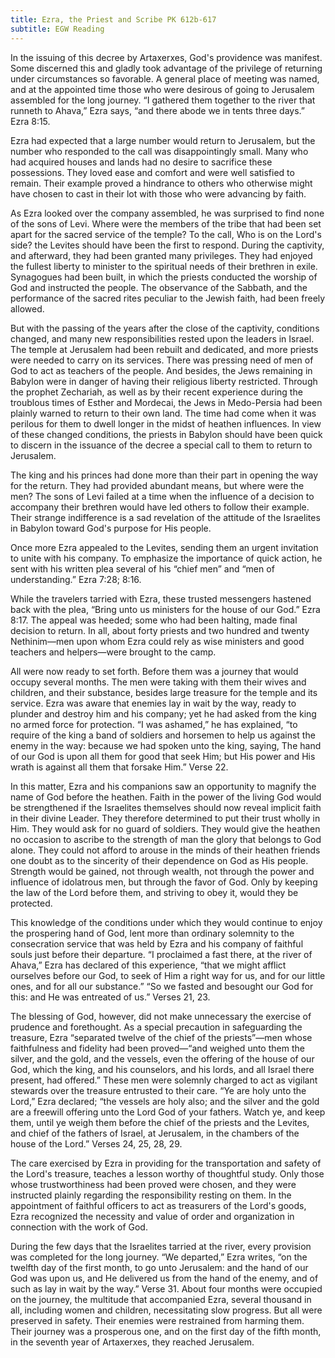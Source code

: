 ```yaml
---
title: Ezra, the Priest and Scribe PK 612b-617
subtitle: EGW Reading
---
```


In the issuing of this decree by Artaxerxes, God's providence was manifest. Some discerned this and gladly took advantage of the privilege of returning under circumstances so favorable. A general place of meeting was named, and at the appointed time those who were desirous of going to Jerusalem assembled for the long journey. “I gathered them together to the river that runneth to Ahava,” Ezra says, “and there abode we in tents three days.” Ezra 8:15.

Ezra had expected that a large number would return to Jerusalem, but the number who responded to the call was disappointingly small. Many who had acquired houses and lands had no desire to sacrifice these possessions. They loved ease and comfort and were well satisfied to remain. Their example proved a hindrance to others who otherwise might have chosen to cast in their lot with those who were advancing by faith.

As Ezra looked over the company assembled, he was surprised to find none of the sons of Levi. Where were the members of the tribe that had been set apart for the sacred service of the temple? To the call, Who is on the Lord's side? the Levites should have been the first to respond. During the captivity, and afterward, they had been granted many privileges. They had enjoyed the fullest liberty to minister to the spiritual needs of their brethren in exile. Synagogues had been built, in which the priests conducted the worship of God and instructed the people. The observance of the Sabbath, and the performance of the sacred rites peculiar to the Jewish faith, had been freely allowed.

But with the passing of the years after the close of the captivity, conditions changed, and many new responsibilities rested upon the leaders in Israel. The temple at Jerusalem had been rebuilt and dedicated, and more priests were needed to carry on its services. There was pressing need of men of God to act as teachers of the people. And besides, the Jews remaining in Babylon were in danger of having their religious liberty restricted. Through the prophet Zechariah, as well as by their recent experience during the troublous times of Esther and Mordecai, the Jews in Medo-Persia had been plainly warned to return to their own land. The time had come when it was perilous for them to dwell longer in the midst of heathen influences. In view of these changed conditions, the priests in Babylon should have been quick to discern in the issuance of the decree a special call to them to return to Jerusalem.

The king and his princes had done more than their part in opening the way for the return. They had provided abundant means, but where were the men? The sons of Levi failed at a time when the influence of a decision to accompany their brethren would have led others to follow their example. Their strange indifference is a sad revelation of the attitude of the Israelites in Babylon toward God's purpose for His people.

Once more Ezra appealed to the Levites, sending them an urgent invitation to unite with his company. To emphasize the importance of quick action, he sent with his written plea several of his “chief men” and “men of understanding.” Ezra 7:28; 8:16.

While the travelers tarried with Ezra, these trusted messengers hastened back with the plea, “Bring unto us ministers for the house of our God.” Ezra 8:17. The appeal was heeded; some who had been halting, made final decision to return. In all, about forty priests and two hundred and twenty Nethinim—men upon whom Ezra could rely as wise ministers and good teachers and helpers—were brought to the camp.

All were now ready to set forth. Before them was a journey that would occupy several months. The men were taking with them their wives and children, and their substance, besides large treasure for the temple and its service. Ezra was aware that enemies lay in wait by the way, ready to plunder and destroy him and his company; yet he had asked from the king no armed force for protection. “I was ashamed,” he has explained, “to require of the king a band of soldiers and horsemen to help us against the enemy in the way: because we had spoken unto the king, saying, The hand of our God is upon all them for good that seek Him; but His power and His wrath is against all them that forsake Him.” Verse 22.

In this matter, Ezra and his companions saw an opportunity to magnify the name of God before the heathen. Faith in the power of the living God would be strengthened if the Israelites themselves should now reveal implicit faith in their divine Leader. They therefore determined to put their trust wholly in Him. They would ask for no guard of soldiers. They would give the heathen no occasion to ascribe to the strength of man the glory that belongs to God alone. They could not afford to arouse in the minds of their heathen friends one doubt as to the sincerity of their dependence on God as His people. Strength would be gained, not through wealth, not through the power and influence of idolatrous men, but through the favor of God. Only by keeping the law of the Lord before them, and striving to obey it, would they be protected.

This knowledge of the conditions under which they would continue to enjoy the prospering hand of God, lent more than ordinary solemnity to the consecration service that was held by Ezra and his company of faithful souls just before their departure. “I proclaimed a fast there, at the river of Ahava,” Ezra has declared of this experience, “that we might afflict ourselves before our God, to seek of Him a right way for us, and for our little ones, and for all our substance.” “So we fasted and besought our God for this: and He was entreated of us.” Verses 21, 23.

The blessing of God, however, did not make unnecessary the exercise of prudence and forethought. As a special precaution in safeguarding the treasure, Ezra “separated twelve of the chief of the priests”—men whose faithfulness and fidelity had been proved—“and weighed unto them the silver, and the gold, and the vessels, even the offering of the house of our God, which the king, and his counselors, and his lords, and all Israel there present, had offered.” These men were solemnly charged to act as vigilant stewards over the treasure entrusted to their care. “Ye are holy unto the Lord,” Ezra declared; “the vessels are holy also; and the silver and the gold are a freewill offering unto the Lord God of your fathers. Watch ye, and keep them, until ye weigh them before the chief of the priests and the Levites, and chief of the fathers of Israel, at Jerusalem, in the chambers of the house of the Lord.” Verses 24, 25, 28, 29.

The care exercised by Ezra in providing for the transportation and safety of the Lord's treasure, teaches a lesson worthy of thoughtful study. Only those whose trustworthiness had been proved were chosen, and they were instructed plainly regarding the responsibility resting on them. In the appointment of faithful officers to act as treasurers of the Lord's goods, Ezra recognized the necessity and value of order and organization in connection with the work of God.

During the few days that the Israelites tarried at the river, every provision was completed for the long journey. “We departed,” Ezra writes, “on the twelfth day of the first month, to go unto Jerusalem: and the hand of our God was upon us, and He delivered us from the hand of the enemy, and of such as lay in wait by the way.” Verse 31. About four months were occupied on the journey, the multitude that accompanied Ezra, several thousand in all, including women and children, necessitating slow progress. But all were preserved in safety. Their enemies were restrained from harming them. Their journey was a prosperous one, and on the first day of the fifth month, in the seventh year of Artaxerxes, they reached Jerusalem.